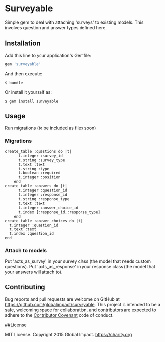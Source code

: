# Surveyable

Simple gem to deal with attaching 'surveys' to existing models. This involves question and answer types defined here.

## Installation

Add this line to your application's Gemfile:

```ruby
gem 'surveyable'
```

And then execute:

    $ bundle

Or install it yourself as:

    $ gem install surveyable

## Usage

Run migrations (to be included as files soon)

### Migrations

    create_table :questions do |t|
          t.integer :survey_id
          t.string :survey_type
          t.text :text
          t.string :type
          t.boolean :required
          t.integer :position
        end
    create_table :answers do |t|
          t.integer :question_id
          t.integer :response_id
          t.string :response_type
          t.text :text
          t.integer :answer_choice_id
          t.index [:response_id,:response_type]
        end
    create_table :answer_choices do |t|
      t.integer :question_id
      t.text :text
      t.index :question_id
    end

### Attach to models
Put 'acts_as_survey' in your survey class (the model that needs custom questions).
Put 'acts_as_response' in your response class (the model that your answers will attach to).
## Contributing

Bug reports and pull requests are welcome on GitHub at https://github.com/globalimpact/surveyable. This project is intended to be a safe, welcoming space for collaboration, and contributors are expected to adhere to the [Contributor Covenant](contributor-covenant.org) code of conduct.

##License

MIT License. Copyright 2015 Global Impact. https://charity.org